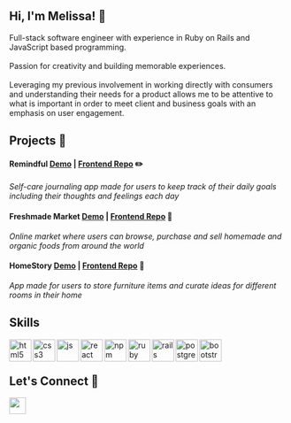 
##  Hi, I'm Melissa! 👋 

Full-stack software engineer with experience in Ruby on Rails and JavaScript based programming. <br> <br>
Passion for creativity and building memorable experiences. <br> <br>
Leveraging my previous involvement in working directly with consumers and understanding their needs for a product allows me to be attentive to what is important in order to meet client and business goals with an emphasis on user engagement.


## Projects :wrench: 

####  Remindful [Demo](https://youtu.be/xM5kdWkimJo) | [Frontend Repo](https://github.com/thecodeplanner/remindful-frontend) :pencil2:
<i> Self-care journaling app made for users to keep track of their daily goals including their thoughts and feelings each day </i>

#### Freshmade Market [Demo](https://youtu.be/C3uAkHAwf94) | [Frontend Repo](https://github.com/thecodeplanner/fresh-market) :tangerine:
<i> Online market where users can browse, purchase and sell homemade and organic foods from around the world </i>

#### HomeStory [Demo](https://youtu.be/z2FRG7H13aY) | [Frontend Repo](https://github.com/matthewogtong/homestory-frontend) :house_with_garden: 
<i> App made for users to store furniture items and curate ideas for different rooms in their home </i>

## Skills 

<img src="https://icongr.am/devicon/html5-original.svg?size=128&color=currentColor" alt="html5" align="left" width="40" height="40"/>
<img src="https://icongr.am/devicon/css3-original.svg?size=128&color=currentColor" alt="css3" align="left" width="40" height="40"/>
<img src="https://icongr.am/devicon/javascript-original.svg?size=128&color=currentColor" alt="js" align="left" width="40" height="40"/>
<img src="https://icongr.am/devicon/react-original.svg?size=128&color=currentColor" alt="react" align="left" width="40" height="40"/>
<img src="https://icongr.am/devicon/npm-original-wordmark.svg?size=128&color=currentColor" alt="npm" align="left" width="40" height="40"/>
<img src="https://icongr.am/devicon/ruby-original.svg?size=128&color=currentColor" alt="ruby" align="left" width="40" height="40"/>
<img src="https://icongr.am/devicon/rails-original-wordmark.svg?size=128&color=4b3672" alt="rails" align="left" width="40" height="40"/>
<img src="https://icongr.am/devicon/postgresql-original.svg?size=128&color=currentColor" alt="postgres" align="left" width="40" height="40"/>
<img src="https://icongr.am/devicon/bootstrap-plain.svg?size=128&color=4b3672" alt="bootstrap" align="left" width="40" height="40"/>

<br> <br>

## Let's Connect :love_letter:
<a href="https://www.linkedin.com/in/melissa-mach/" target="blank"><img align="left" src="https://icongr.am/devicon/linkedin-original.svg?size=128&color=currentColor" height="30" width="30" /></a>
<!--
**thecodeplanner/thecodeplanner** is a ✨ _special_ ✨ repository because its `README.md` (this file) appears on your GitHub profile.

Here are some ideas to get you started:

- 🔭 I’m currently working on ...
- 🌱 I’m currently learning ...
- 👯 I’m looking to collaborate on ...
- 🤔 I’m looking for help with ...
- 💬 Ask me about ...
- 📫 How to reach me: ...
- 😄 Pronouns: ...
- ⚡ Fun fact: ...
-->

